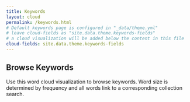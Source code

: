 ```yaml
---
title: Keywords
layout: cloud
permalink: /keywords.html
# Default keywords page is configured in "_data/theme.yml"
# leave cloud-fields as "site.data.theme.keywords-fields"
# a cloud visualization will be added below the content in this file
cloud-fields: site.data.theme.keywords-fields
---
```


## Browse Keywords

Use this word cloud visualization to browse keywords.
Word size is determined by frequency and all words link to a corresponding collection search.
